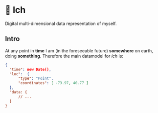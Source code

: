 # 🙂 Ich
Digital multi-dimensional data representation of myself.

## Intro

At any point in **time** I am (in the foreseeable future) **somewhere** on earth, doing **something**. Therefore the main datamodel for _ich_ is:

```json
{
  "time": new Date(),
  "loc":  {
	  "type": "Point",
	  "coordinates": [ -73.97, 40.77 ]
  },
  "data: {
	  // ...
  }
}
```
